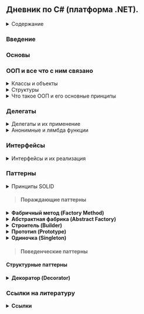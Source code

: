 ## Дневник по C# (платформа .NET).

<details><summary>Содержание</summary>
  
- <details><summary>Документация по C#</summary>
  <ul>
      <li><a href="#введение-в-c">Введение в C#</a></li>
      <li><a href="#основы-программирования">Основы программирования</a></li>
      <li><a href="#ооп-и-все-что-с-ним-связано">ООП и все что с ним связано</a></li>
      <li><a href="#обобщения">Обобщения</a></li>
      <li><a href="#делегаты">Делегаты</a></li>
      <li><a href="#интерфейсы">Интерфейсы</a></li>
      <li><a href="#паттерны">Паттерны</a></li>
      <li><a href="#коллекции">Коллекции</a></li>
      <li><a href="#ссылки-на-литературу">Ссылки на литературу</a></li>
  </ul>
  </details>

</details>

### Введение

### Основы

### ООП и все что с ним связано
<details><summary>Классы и объекты</summary>
Описанием объекта является класс, а объект представляет экземпляр этого класса. Можно еще провести следующую аналогию. У нас у всех есть некоторое представление о человеке, у которого есть имя, возраст, какие-то другие характеристики. То есть некоторый шаблон - этот шаблон можно назвать классом. Конкретное воплощение этого шаблона может отличаться, например, одни люди имеют одно имя, другие - другое имя. И реально существующий человек (фактически экземпляр данного класса) будет представлять объект этого класса.

```csharp
class название_класса
{
    // содержимое класса
}
```
- Поля и методы в классе
```csharp
class Person 
{
    public string name = "Undefined";   // Поле для имени
    public int age;                     // Поле для возвраста
 
    public void Print() // Метод
    {
        Console.WriteLine($"Имя: {name}  Возраст: {age}");
    }
}
```
- Конструкторы
В классе можно реализовать конструкторы котогрые при создании экземпляра класса будут производить какие-нибудь действия.
```csharp
class Person {
    public string name;
    public int age;
    public Person() {
        Console.WriteLine("Создание объекта Person");
        name = "Tom";
        age = 37;
    }
}
```

Так же существуют конструкторы по умолчанию, это такие конструкторы который не принимает никаких параметров.
```csharp
Person tom = new Person();  // создание объекта класса Person
 
// определение класса Person
class Person 
{
    public string name = "Undefined";
    public int age;
 
    public void Print()
    {
        Console.WriteLine($"Имя: {name}  Возраст: {age}");
    }
}
```

- Создание объекта(экземпляра) класса
```csharp
new конструктор_класса(параметры_конструктора);
```

- Обращение к функционалу
```csharp
экземпляр_класса.поле_класса
экземпляр_класса.метод_класса(параметры_метода)
```
```csharp
Person tom = new Person();  // создание объекта класса Person
 
// Получаем значение полей в переменные
string personName = tom.name;
int personAge = tom.age;
Console.WriteLine($"Имя: {personName}  Возраст {personAge}");   // Имя: Undefined  Возраст: 0
 
// устанавливаем новые значения полей
tom.name = "Tom";
tom.age = 37;
 
// обращаемся к методу Print
tom.Print();    // Имя: Tom  Возраст: 37
 
class Person 
{
    public string name = "Undefined";
    public int age;
 
    public void Print()
    {
        Console.WriteLine($"Имя: {name}  Возраст: {age}");
    }
}
```
</details>

<details><summary>Структуры</summary>
Такие типы как например int, double и т.д., по сути являются структурами. Для определения структуры применяется ключевое слово struct  
  
```csharp
struct имя_структуры
{
    // элементы структуры
}
```
  
В структуре как и в классах есть возможность хранить поля, определять методы и т.д.
```csharp
struct Person
{
    public string name;
    public int age;
    public void Print()
    {
        Console.WriteLine($"Имя: {name}  Возраст: {age}");
    }
}
```
Самый важный вопрос **в чем отличие структуры от класса**:
- Структуры являются типом значений и хранятся в стеке, в то время как классы являются ссылочным типом и ссылка на кучу в котогрой хранится класс находится в стеке.
- Структуры не могут наследоваться,т.к. не являются ссылочным типом, в отличии от классов у которых есть возможность наследования.
</details>


<details><summary>Что такое ООП и его основные принципы</summary>

**ООП** — это модель программирования, основными концепциями которой являются понятия объекта и класса. ООП даёт возможность создавать программы, ориентированные на объекты и их взаимодействие между собой, что делает код более организованным, гибким и лёгким в поддержке и модификации.

#### Основные принципы ООП:
1. **Инкапсуляция**  
   Это процесс сокрытия внутренней реализации объекта и предоставления доступа к его данным только через определённые методы или свойства.

Пример:
```csharp
public class Person
{
    private string name;
    public string Name
    {
        get { return name; }
        set { if (!string.IsNullOrEmpty(value)) name = value; }
    }
    private int age;
    public int Age
    {
        get { return age; }
        private set { if (value > 0) age = value; }
    }
    public Person(string name, int age)
    {
        Name = name;
        Age = age;
    }
    public void CelebrateBirthday()
    {
        Age++;
    }
}
```

2. **Наследование**  
   Это механизм, позволяющий создавать новые классы на основе уже существующих. Т.е. новый класс (наследник) может наследовать свойства и методы родительского класса, а также добавлять.

Пример:
```csharp
class Person
{
    public string Name { get; set;}
    public Person(string name)
    {
        Name = name;
    }
    public void Print()
    {
        Console.WriteLine(Name);
    }
}
 
class Employee : Person
{
    public string Company { get; set; }
    public Employee(string name, string company)
        : base(name)
    {
        Company = company;
    }
}
```
Но есть свои ограничения, а именно:  
- Классы множественное наследование, класс может наследоваться только от одного класса.
- При создании производного класса надо учитывать тип доступа к базовому классу - тип доступа к производному классу должен быть таким же, как и у базового класса, или более строгим. То есть, если базовый класс у нас имеет тип доступа internal, то производный класс может иметь тип доступа internal или private, но не public. Однако следует также учитывать, что если базовый и производный класс находятся в разных сборках (проектах), то в этом случае производый класс может наследовать только от класса, который имеет модификатор public.
- Если класс объявлен с модификатором sealed, то от этого класса нельзя наследовать и создавать производные классы.  

3. **Полиморфизм**  
   Это возможность одного метода или оператора иметь несколько форм или реализаций, в зависимости от типа объекта. Таким образом, разные объекты могут использовать одинаковые методы или свойства, но при этом они будут использоваться по-разному.

Пример:
```csharp
// Базовый класс
public class Animal
{
    // Виртуальный метод, который может быть переопределён
    public virtual void Speak()
    {
        Console.WriteLine("Animal makes a sound.");
    }

    // Невиртуальный метод - нельзя переопределить
    public void Eat()
    {
        Console.WriteLine("Animal is eating.");
    }
}

// Производный класс Dog
public class Dog : Animal
{
    // Переопределение виртуального метода
    public override void Speak()
    {
        Console.WriteLine("Dog barks.");
    }
}

// Производный класс Cat
public class Cat : Animal
{
    // Переопределение виртуального метода
    public override void Speak()
    {
        Console.WriteLine("Cat meows.");
    }
}

// Интерфейс
public interface IAnimalActions
{
    void Sleep(); // Метод интерфейса
}

// Производный класс Bird, реализующий интерфейс
public class Bird : Animal, IAnimalActions
{
    public override void Speak()
    {
        Console.WriteLine("Bird chirps.");
    }

    // Реализация метода интерфейса
    public void Sleep()
    {
        Console.WriteLine("Bird is sleeping.");
    }
}
```
4. **Астракция**  
   Это способ выделения общей сущности из множества конкретных объектов. Абстракция позволяет сконцентрироваться на существенных характеристиках объекта, а не на его деталях реализации. Через абстракцию создаются интерфейсы, которые могут быть использованы для обращения к различным объектам.
</details>

### Делегаты

<details><summary>Делегаты и их применение</summary>
Делегаты представляют такие объекты, которые указывают на методы. То есть делегаты - это указатели на методы и с помощью делегатов мы можем вызвать данные методы.

- Инициализация делегата
```csharp
Message mes;            // 2. Создаем переменную делегата
mes = Hello;            // 3. Присваиваем этой переменной адрес метода
mes();                  // 4. Вызываем метод
 
void Hello() => Console.WriteLine("Hello METANIT.COM");
 
delegate void Message(); // 1. Объявляем делегат
```
При этом делегаты необязательно могут указывать только на методы, которые определены в том же классе, где определена переменная делегата. Это могут быть также методы из других классов и структур.
```csharp
Message message1 = Welcome.Print;
Message message2 = new Hello().Display;
 
message1(); // Welcome
message2(); // Привет
 
delegate void Message();
 
class Welcome
{
    public static void Print() => Console.WriteLine("Welcome");
}
class Hello
{
    public void Display() => Console.WriteLine("Привет");
}
```
Рассмотрим определение и применение делегата, который принимает параметры и возвращает результат.
```csharp
Operation operation = Add;      // делегат указывает на метод Add
int result = operation(4, 5);   // фактически Add(4, 5)
Console.WriteLine(result);      // 9
     
operation = Multiply;           // теперь делегат указывает на метод Multiply
result = operation(4, 5);       // фактически Multiply(4, 5)
Console.WriteLine(result);      // 20
 
int Add(int x, int y) => x + y;
 
int Multiply(int x, int y) => x * y;
 
delegate int Operation(int x, int y);
```
Важное замечение, мы не можем присоить (добавить) ссылку на метод если у метода сиогнатура отличная от сигнатуры делегата.
```csharp
delegate void SomeDel(int a, double b); // существует такой делегат
void SomeMethod1(int g, double n) { } // пускай у нас есть такой метод
SomeDel gooddel = SomeMethod1; // в данном случае сигнатура метода и делегата одинаковые
// остальные же методы не соответсвуют сигнатуре 
double SomeMethod2(int g, double n) { return g + n; }
void SomeMethod3(double n, int g) { }
void SomeMethod4(ref int g, double n) { }
void SomeMethod5(out int g, double n) { g = 6; }

```
- Добавление ссылки и удаление ссылкина метод
Добавление ссылки на метод происходит при помощи операции "+=".
```csharp
Message message = Hello;
message += HowAreYou;  // теперь message указывает на два метода
message();              // вызываются оба метода - Hello и HowAreYou
 
void Hello() => Console.WriteLine("Hello");
void HowAreYou() => Console.WriteLine("How are you?");
 
delegate void Message();
```
Удаление ссылки на метод происходит при помощи операции "-=".
При удалении следует учитывать, что если делегат содержит несколько ссылок на один и тот же метод, то операция -= начинает поиск с конца списка вызова делегата и удаляет только первое найденное вхождение.
```csharp
Message? message = Hello; 
message += HowAreYou;
message();  // вызываются все методы из message
message -= HowAreYou;   // удаляем метод HowAreYou
if (message != null) message(); // вызывается метод Hello
```
Важно учесть что список вызовов делегата может быть пустым, в таком случает ему присваивается значение null. Поэтому при вызове делегата лучше сего использовать .Invoke, т.к. он не вызовит исключение, как, например, в следующем случае.

Вызов делегата без использования Invoke
```csharp
Message? mes;
//mes();        // ! Ошибка: делегат равен null
 
Operation? op = Add;
op -= Add;      // делегат op пуст
int n = op(3, 4);       // !Ошибка: делегат равен null
```

Вызов делегата с использованием Invoke
```csharp
Message? mes = null;
mes?.Invoke();        // ошибки нет, делегат просто не вызывается
 
Operation? op = Add;
op -= Add;          // делегат op пуст
int? n = op?.Invoke(3, 4);   // ошибки нет, делегат просто не вызывается, а n = null
```
- Обобщенные делегаты
```csharp
Operation<decimal, int> squareOperation = Square; // в данном случае у нас на выход подается переменная типа decimal, а на вход int
decimal result1 = squareOperation(5); // вызов делегата
Console.WriteLine(result1);  // 25
 
Operation<int, int> doubleOperation = Double; // в данном случае у нас на выход подается переменная типа int, а на вход int
int result2 = doubleOperation(5);
Console.WriteLine(result2);  // 10
 
decimal Square(int n) => n * n;
int Double(int n) => n + n;
 
delegate T Operation<T, K>(K val); // инициализация обощенного делегата который полуает переменную какого-то типа K и возвращает переменную  какого-то типа T 
```
- Использование делегатов в качестве параметров в методах (функциях)
```csharp
DoOperation(5, 4, Add);         // 9
DoOperation(5, 4, Subtract);    // 1
DoOperation(5, 4, Multiply);    // 20
 
void DoOperation(int a, int b, Operation op)
{
    Console.WriteLine(op(a,b));
}
int Add(int x, int y) => x + y;
int Subtract(int x, int y) => x - y;
int Multiply(int x, int y) => x * y;
 
delegate int Operation(int x, int y);
```
Бывают и такие случаи когда нам небходимо возвращать в качестве результата ссылку на метод как в примере ниже.
```csharp
Operation operation = SelectOperation(OperationType.Add);
Console.WriteLine(operation(10, 4));    // 14
 
operation = SelectOperation(OperationType.Subtract);
Console.WriteLine(operation(10, 4));    // 6
 
operation = SelectOperation(OperationType.Multiply);
Console.WriteLine(operation(10, 4));    // 40
 
Operation SelectOperation(OperationType opType)
{
    switch (opType)
    {
        case OperationType.Add: return Add;
        case OperationType.Subtract: return Subtract;
        default: return Multiply;
    }
}
 
int Add(int x, int y) => x + y;
int Subtract(int x, int y) => x - y;
int Multiply(int x, int y) => x * y;
 
enum OperationType
{
    Add, Subtract, Multiply
}
delegate int Operation(int x, int y);
```
</details>

<details><summary>Анонимные и лямбда функции</summary>

1. **Анонимные функции**
  
  С делегатами тесно связаны анонимные методы. Анонимные методы используются для создания экземпляров делегатов.
  
```csharp
MessageHandler handler = delegate (string mes) // анонимная функция
{
    Console.WriteLine(mes); // инструкции
};
handler("hello world!");
 
delegate void MessageHandler(string message); // инициализация делегата
```
Другой пример анонимных методов - передача в качестве аргумента для параметра, который представляет делегат:
```csharp
ShowMessage("hello!", delegate (string mes)
{
    Console.WriteLine(mes);
});
 
static void ShowMessage(string message, MessageHandler handler)
{
    handler(message);
}
 
delegate void MessageHandler(string message);
```
Если анонимный метод использует параметры, то они должны соответствовать параметрам делегата. Если для анонимного метода не требуется параметров, то скобки с параметрами опускаются. При этом даже если делегат принимает несколько параметров, то в анонимном методе можно вовсе опустить параметры. Но лучше так не делать так ка читаемость кода из-за этого падает.
```csharp
MessageHandler handler = delegate
{
    Console.WriteLine("анонимный метод");
};
handler("hello world!");    // анонимный метод
 
delegate void MessageHandler(string message);
```
2. **Лямбда функции**
Экземпляр делегата так же можно инициализировать при помощи лямбда-выражений. Лямбда-выражения представляют собой упрощенную запись анонимных методов, которые  позволяют создать емкие лаконичные методы. 

Синтаксис лямбда выражений выглядит следующим образом
```csharp
(список_параметров) => выражение // '=>' - это и есть лямбда )))
```
- Лямбда-выражения без параметров
В ниже приведенном примере представленна лямбда-функция которая ничего не принимает и просто выводит слово "Hello" в консоль
```csharp
Message hello = () => Console.WriteLine("Hello");
hello();       // Hello
hello();       // Hello
hello();       // Hello
 
delegate void Message();
```
В случае если лямбда-выражению необходимо выполнить несколько операций, то эти операции помещаются в фигурные скобочки.
```csharp
Message hello = () =>
{
    Console.Write("Hello ");
    Console.WriteLine("World");
};
hello();
```
- Лямбда-выражения которые на вход принимают пармаетры
```csharp
Operation sum = (x, y) => Console.WriteLine($"{x} + {y} = {x + y}");
sum(1, 2);       // 1 + 2 = 3
sum(22, 14);    // 22 + 14 = 36
 
delegate void Operation(int x, int y);
```
В случае если мы применяем неявную типизацию (т.е. инициализируем нашу переменную делегата через var), обязательно надо указать тип параметров.

Неправильный вариант записи.
```csharp
var sum = (x, y) => Console.WriteLine($"{x} + {y} = {x + y}");   // ! Ошибка
```
Правильный вариант записи.
```csharp
var sum = (int x, int y) => Console.WriteLine($"{x} + {y} = {x + y}");
sum(1, 2);       // 1 + 2 = 3
sum(22, 14);    // 22 + 14 = 36
```
Так же лямбда-выражение может быть передана в качестве параметра метода
```csharp
int[] integers = { 1, 2, 3, 4, 5, 6, 7, 8, 9 };
 
// найдем сумму чисел больше 5
int result1 = Sum(integers, x => x > 5);
Console.WriteLine(result1); // 30
 
// найдем сумму четных чисел
int result2 = Sum(integers, x => x % 2 == 0);
Console.WriteLine(result2);  //20
 
int Sum(int[] numbers, IsEqual func)
{
    int result = 0;
    foreach (int i in numbers)
    {
        if (func(i))
            result += i;
    }
    return result;
}
 
delegate bool IsEqual(int x);
```
- Лямбда-ввырадения которые возвращают рузультат
```csharp
var sum = (int x, int y) => x + y;
int sumResult = sum(4, 5);                  // 9
Console.WriteLine(sumResult);               // 9
 
Operation multiply = (x, y) => x * y;
int multiplyResult = multiply(4, 5);        // 20
Console.WriteLine(multiplyResult);          // 20
 
delegate int Operation(int x, int y);
```
В случае если несколько выражений то тогда лябда-выражение будет выглядеть так
```csharp
var subtract = (int x, int y) =>
{
    if (x > y) return x - y;
    else return y - x;
};
int result1 = subtract(10, 6);  // 4 
Console.WriteLine(result1);     // 4
 
int result2 = subtract(-10, 6);  // 16
Console.WriteLine(result2);      // 16
```
В случае же если у нас лямбда-выражение возвращается в качестве результата
```csharp
Operation operation = SelectOperation(OperationType.Add);
Console.WriteLine(operation(10, 4));    // 14
 
operation = SelectOperation(OperationType.Subtract);
Console.WriteLine(operation(10, 4));    // 6
 
operation = SelectOperation(OperationType.Multiply);
Console.WriteLine(operation(10, 4));    // 40
 
Operation SelectOperation(OperationType opType)
{
    switch (opType)
    {
        case OperationType.Add: return (x, y) => x + y;
        case OperationType.Subtract: return (x, y) => x - y;
        default: return (x, y) => x * y;
    }
}
enum OperationType
{
    Add, Subtract, Multiply
}
delegate int Operation(int x, int y);
```
- Добавление и удаление действий в лямбда-выражении
Добавление и удаление дейстий происходит аналогично делегатма, т.е. при помощи "+=" и "-="
```csharp
var hello = () => Console.WriteLine("again");
 
var message = () => Console.Write("Ah shit, ");
message += () => Console.WriteLine("here we go "); // добавляем анонимное лямбда-выражение
message += hello;   // добавляем лямбда-выражение из переменной hello
message += Print;   // добавляем метод
 
message(); // вызов лямбды
Console.WriteLine("--------------"); // для разделения вывода
 
message -= Print;   // удаляем метод
message -= hello;   // удаляем лямбда-выражение из переменной hello
 
message?.Invoke();  // на случай, если в message больше нет действий
 
void Print() => Console.WriteLine("Welcome to C#");
```
</details>

### Интерфейсы
<details><summary>Интерфейсы и их реализация</summary>
&nbsp;&nbsp;&nbsp;Интерфейс представляет некое описание типа, набор компонентов, который должен иметь тип данных. И, собственно, мы не можем создавать объекты интерфейса напрямую с помощью конструктора, как например, в классах. В интерфейсе ни у одного из методов не должно быть тела. Это означает, что в интерфейсе вообще не предоставляется никакой реализации. В нем указывается только, что именно следует делать, но не как это делать. Как только интерфейс будет определен, он может быть реализован в любом количестве классов. Кроме того, в одном классе может быть реализовано любое количество интерфейсов. Для реализации интерфейса в классе должны быть предоставлены тела (т.е. конкретные реализации) методов, описанных в этом интерфейсе. Каждому классу предоставляется полная свобода для определения деталей своей собственной реализации интерфейса. Следовательно, один и тот же интерфейс может быть реализован в двух классах по-разному. Тем не менее в каждом из них должен поддерживаться один и тот же набор методов данного интерфейса. А в том коде, где известен такой интерфейс, могут использоваться объекты любого из этих двух классов, поскольку интерфейс для всех этих объектов остается одинаковым. Благодаря поддержке интерфейсов в C# может быть в полной мере реализован главный принцип полиморфизма: один интерфейс — множество методов.

Инициализация интерфейса выглядит следующим образом
```csharp
interface имя{ // Имя интерфеса обязательно должно начинаться с I
    возвращаемый_тип имя_метода_1 (список_параметров);
    возвращаемый_тип имя_метода_2 (список_параметров);
    // ...
    возвращаемый_тип имя_метода_N (список_параметров);
}
```
В объявлении методов интерфейса используются только их возвращаемый_тип и сигнатура. Они, по существу, являются абстрактными методами. Поэтому все методы интерфейса должны быть реализованы в каждом классе, включающем в себя этот интерфейс. В самом же интерфейсе методы неявно считаются открытыми, поэтому доступ к ним не нужно указывать явно.

Интерфейсы не могут содержать члены данных. В них нельзя также определить конструкторы, деструкторы или операторные методы. Но начиная с версии C# 8.0 интерфейсы поддерживают реализацию методов и свойств по умолчанию. 

- Методы по умолчанию

Допустим, у нас есть куча классов, которые реализуют некоторый интерфейс. Если мы добавим в этот интерфейс новый метод, то мы будем обязаны реализовать этот метод во всех классах, применяющих данный интерфейс. Иначе подобные классы просто не будут компилироваться. Теперь вместо реализации метода во всех классах нам достаточно определить его реализацию по умолчанию в интерфейсе. Если класс не реализует метод, будет применяться реализация по умолчанию.
```csharp
IMovable tom = new Person();
Car tesla = new Car();
tom.Move();     // Walking
tesla.Move();   // Driving
interface IMovable
{
    void Move() => Console.WriteLine("Walking");
}
class Person : IMovable { }
class Car : IMovable
{
    public void Move() => Console.WriteLine("Driving");
}
```
- Модификаторы которые можно использовать в интерфейсах
В интерфейсах можно использовать модификаторы public и internal. По умолчанию в интерфейсах определен модификатор public. В версии C# 11 можно определять статические поля, но они обязательно должны иметь модификатор public или internal.
- Пример реализации интерфейса
```csharp
using System;
using System.Collections.Generic;
using System.Linq;
using System.Text;

namespace ConsoleApplication1
{
    // Создаем два интерфейса, описывающих абстрактные методы 
    // арифметических операций и операций Sqrt и Sqr
    public interface IArOperation
    {
        // Определяем набор абстрактных методов
        int Sum();
        int Otr();
        int Prz();
        int Del();
    }

    public interface ISqrSqrt
    {
        int Sqr(int x);
        int Sqrt(int x);
    }

    // Данный класс реализует интерфейс IArOperation
    class A : IArOperation
    {
        int My_x, My_y;

        public int x
        {
            set { My_x = value; }
            get { return My_x; }
        }

        public int y
        {
            set { My_y = value; }
            get { return My_y; }
        }

        public A() { }
        public A(int x, int y)
        {
            this.x = x;
            this.y = y;
        }

        // Реализуем методы интерфейса
        public virtual int Sum()
        {
            return x + y;
        }

        public int Otr()
        {
            return x - y;
        }

        public int Prz()
        {
            return x * y;
        }

        public int Del()
        {
            return x / y;
        }

        // В данном классе так же можно реализовать собственные методы
        public virtual void rewrite()
        {
            Console.WriteLine("Переменная x: {0}\nПеременная y: {1}",x,y);
        }
    }

    // Данный класс унаследован от класса А, но при этом в нем не нужно
    // заново реализовывать интерфейс, но при этом можно переопределить
    // некоторые его методы
    class Aa : A
    {
        public int z;

        public Aa(int z, int x, int y)
            : base(x, y)
        {
            this.z = z;
        }

        // Переопределим метод Sum
        public override int Sum()
        {
            return base.x + base.y + z;
        }

        public override void rewrite()
        {
            base.rewrite();
            Console.WriteLine("Переменная z: " + z);
        }
    }

    // Данный класс унаследован от класса А, и при этом
    // реализует интерфейс ISqrSqrt
    class Ab : A, ISqrSqrt
    {
        public int Sqr(int x)
        {
            return x * x;
        }

        public int Sqrt(int x)
        {
            return (int)Math.Sqrt((double)(x));
        }
    }

    class Program
    {
        static void Main()
        {
            A obj1 = new A(x: 10, y: 12);
            Console.WriteLine("obj1: ");
            obj1.rewrite();
            Console.WriteLine("{0} + {1} = {2}",obj1.x,obj1.y,obj1.Sum());
            Console.WriteLine("{0} * {1} = {2}", obj1.x, obj1.y, obj1.Prz());
            Aa obj2 = new Aa(z: -3, x: 10, y: 14);
            Console.WriteLine("\nobj2: ");
            obj2.rewrite();
            Console.WriteLine("{0} + {1} + {3} = {2}", obj2.x, obj2.y, obj2.Sum(), obj2.z);

            Console.ReadLine();
        }
    }
}
```





</details> 

### Паттерны
<details><summary>Принципы SOLID</summary></details>

> #### Пораждающие паттерны

<details>
  <summary><b>Фабричный метод (Factory Method)</b></summary>

**Фабричный метод** — это паттерн который определяет интерфейс для создания объекта, позволяя подклассам выбирать, какой класс инстанцировать

**Когда применять:** Когда класс не знает заранее, объекты каких типов ему понадобятся, или когда требуется делегировать создание объектов подклассам.

### 🔹 Пример реализации (C#)

```csharp
  using System;
  
  // Абстрактный создатель
  public abstract class Creator {
      // Фабричный метод
      public abstract IProduct FactoryMethod();
      
      // Клиентский метод, использующий продукт
      public void AnOperation() {
          IProduct product = FactoryMethod();
          product.Operation();
      }
  }
  
  // Интерфейс продукта
  public interface IProduct {
      void Operation();
  }
  
  // Конкретный создатель
  public class ConcreteCreator : Creator {
      public override IProduct FactoryMethod() {
          return new ConcreteProduct();
      }
  }
  
  // Конкретный продукт
  public class ConcreteProduct : IProduct {
      public void Operation() {
          Console.WriteLine("ConcreteProduct operation.");
      }
  }
  
  // Класс для демонстрации вызовов
  public class Program {
      public static void Main() {
          Creator creator = new ConcreteCreator();
          creator.AnOperation();
          // Ожидаемый вывод: ConcreteProduct operation.
      }
  }
```

**Объяснение реализации:** Абстрактный класс Creator определяет метод FactoryMethod(), который реализуется в подклассе ConcreteCreator для создания конкретного продукта. Клиентский метод AnOperation() использует продукт, не зная его конкретного типа.

**Плюсы и минусы:**
Плюсы: расширяемость, слабая связь (слабая связь — это принцип, при котором классы менее зависимы друг от друга) между создателем и продуктом.
Минусы: может привести к увеличению количества классов.

</details>

<details>
  <summary><b>Абстрактная фабрика (Abstract Factory)</b></summary>

**Абстрактная фабрика** — паттерн предоставляет интерфейс для создания семейств взаимосвязанных объектов без указания их конкретных классов.

**Когда применять:** При необходимости обеспечить совместимость наборов объектов и сменяемость «семейства» продуктов.

### 🔹 Пример реализации (C#)

```csharp
  using System;

  // Интерфейс фабрики
  public interface IAbstractFactory {
      IProductA CreateProductA();
      IProductB CreateProductB();
  }
  
  // Интерфейсы продуктов
  public interface IProductA {
      void FunctionA();
  }
  public interface IProductB {
      void FunctionB();
  }
  
  // Конкретная фабрика
  public class ConcreteFactory1 : IAbstractFactory {
      public IProductA CreateProductA() {
          return new ProductA1();
      }
      public IProductB CreateProductB() {
          return new ProductB1();
      }
  }
  
  // Конкретные продукты
  public class ProductA1 : IProductA {
      public void FunctionA() {
          Console.WriteLine("ProductA1 function.");
      }
  }
  public class ProductB1 : IProductB {
      public void FunctionB() {
          Console.WriteLine("ProductB1 function.");
      }
  }
  
  // Класс для демонстрации вызовов
  public class Program {
      public static void Main() {
          IAbstractFactory factory = new ConcreteFactory1();
          IProductA productA = factory.CreateProductA();
          IProductB productB = factory.CreateProductB();
          productA.FunctionA(); // Ожидаемый вывод: ProductA1 function.
          productB.FunctionB(); // Ожидаемый вывод: ProductB1 function.
      }
  }

```
**Объяснение реализации:** Интерфейс IAbstractFactory задаёт методы создания различных продуктов. Каждая конкретная фабрика (например, ConcreteFactory1) создаёт набор продуктов, гарантируя их совместимость.

**Плюсы и минусы:**

Плюсы: гарантированная совместимость продуктов, лёгкая смена семейств.

Минусы: усложнение кода при добавлении новых типов продуктов.

</details>


<details>
  <summary><b>Строитель (Builder)</b></summary>
  
**Строитель** — это паттерн который разделяет процесс конструирования сложного объекта и его представление, позволяя создавать разные представления, используя один и тот же процесс.

**Когда применять:** Когда создание объекта требует выполнения ряда шагов, и разные реализации могут создавать объекты с различной структурой.

### 🔹 Пример реализации (C#)

```csharp
  using System;
  using System.Collections.Generic;
  
  // Продукт – сложный объект
  public class Product {
      public List<string> Parts = new List<string>();
      public void Show() {
          Console.WriteLine(string.Join(", ", Parts));
      }
  }
  
  // Абстрактный строитель (задает поля)
  public abstract class Builder {
      protected Product product = new Product();
      public abstract void BuildPartA();
      public abstract void BuildPartB();
      public Product GetProduct() {
          return product;
      }
  }
  
  // Конкретный строитель (реализует интерфейс как ему надо)
  public class ConcreteBuilder : Builder {
      public override void BuildPartA() {
          product.Parts.Add("PartA");
      }
      public override void BuildPartB() {
          product.Parts.Add("PartB");
      }
  }
  
  // Директор, управляющий процессом строительства (реализует логику заданную строителем)
  public class Director {
      public void Construct(Builder builder) {
          builder.BuildPartA();
          builder.BuildPartB();
      }
  }
  
  // Класс для демонстрации вызовов
  public class Program {
      public static void Main() {
          Builder builder = new ConcreteBuilder();
          Director director = new Director();
          director.Construct(builder);
          Product product = builder.GetProduct();
          product.Show(); // Ожидаемый вывод: PartA, PartB
      }
  }

```

**Объяснение реализации:** Строитель инкапсулирует пошаговый процесс создания объекта. Директор управляет процессом, а конкретный строитель определяет детали сборки.

**Плюсы и минусы:**

Плюсы: гибкость создания, изоляция процесса конструирования.

Минусы: добавление дополнительных классов, усложнение структуры.
</details>

<details>
  <summary><b>Прототип (Prototype)</summary>

**Прототип** — это паттерн который создает объекты, копируя существующий экземпляр-прототип вместо создания нового с нуля.

**Когда применять:** Когда создание объекта затратно, и можно склонировать уже существующий экземпляр.

### 🔹 Пример реализации (C#)

```csharp
using System;

// Абстрактный прототип
public abstract class Prototype {
    public abstract Prototype Clone();
}

// Конкретный прототип
public class ConcretePrototype : Prototype {
    public int Field;
    public override Prototype Clone() {
        // Используем поверхностное копирование
        return (Prototype)this.MemberwiseClone();
    }
}

// Класс для демонстрации вызовов
public class Program {
    public static void Main() {
        ConcretePrototype prototype1 = new ConcretePrototype() { Field = 42 };
        ConcretePrototype prototype2 = (ConcretePrototype)prototype1.Clone();
        Console.WriteLine(prototype2.Field); // Ожидаемый вывод: 42
    }
}
```

**Объяснение реализации:** Метод Clone() выполняет копирование объекта (обычно поверхностное). Это позволяет быстро создавать новые объекты с тем же состоянием.

**Плюсы и минусы:** 

Плюсы: упрощённое создание, уменьшение зависимости от классов.

Минусы: сложности с глубоким копированием, проблемы при наличии ссылок на внешние объекты.

</details>

<details>
  <summary><b>Одиночка (Singleton)</b></summary>
  
**Одиночка** — это паттерн который гарантирует, что у класса есть только один экземпляр, и предоставляет к нему глобальную точку доступа.

**Когда применять:** Когда нужен единственный объект (например, для управления общими ресурсами или конфигурацией).

### 🔹 Пример реализации (C#)

```csharp
/// <summary>
/// База данных разделов. Реализация паттерна Singleton.
/// </summary>
public class SectionDatabase
{
        /// <summary>
        /// База данных разделов.
        /// </summary>
        private static SectionDatabase Database = null;

        /// <summary>
        /// Заблокированный объект.
        /// Служит для синхронизации потоков.
        /// </summary>
        private static object LockObject = new object(); 

        /// <summary>
        /// Список разделов.
        /// </summary>
        private List<Section> _sectionsList;

        /// <summary>
        /// Создает хранилище данных разделов.
        /// </summary>
        protected SectionDatabase()
        {
        }
	
        /// <summary>
        /// Инициализация хранилища данных разделов.
        /// </summary>
        /// <returns>Хранилище данных разделов.</returns>
        public static SectionDatabase Initialize()
        {
            if (Database == null)
            {
                lock (LockObject)
                {
                    if (Database == null)
                    {
                        Database = new SectionDatabase();
                    }
                }
            }

            return Database;
        }
}
```

**Объяснение реализации:**  

В данном классе создаем статическое поле, имеющее тот же тип, что и сам класс: SectionDatabase. По умолчанию он будет равен null, так как еще ни разу не был создан экземпляр данного класса.

Создаем заблокированный объект, который мы будем использовать для синхронизации. Это означает, что в критическую область кода потоки будут заходить по очереди.

Создаем список разделов, в который мы будем добавлять созданные разделы.
Создаем защищенный конструктор. Это необходимо для того, чтобы у нас не было возможности вызвать публичный конструктор, так как в этом случае мы не сможем контролировать количество созданных экземпляров класса SectionDatabase.

Добавляем публичный метод Initialize. Его назначение - инициализировать объект базы данных, а также проверять: если объект базы данных уже был создан, то необходимо возврать уже ранее созданный экземпляр. Также не забываем про использование синхронизации для критической секции.


**Плюсы и минусы:** 

Преимущества паттерна Singleton: класс гарантированно имеет только один экземпляр и не более, у нас есть точка доступа к единственному экземпляру (в нашем случае это метод Initialize).

Недостатки: нарушение принципа единой ответственности (Single Responsibility Principle), требуется особая обработка в многопоточной среде.

</details>


> #### Поведенческие паттерны

#### Структурные паттерны

<details>
  <summary><b>Декоратор (Decorator)</b></summary>

**Декоратор** — это структурный шаблон проектирования, который позволяет **динамически** добавлять объекту новую функциональность, не изменяя его код. Это удобно, когда **наследование** применять нежелательно или невозможно.

---

### 🔹 Пример реализации (C#)

```csharp
/// <summary>
/// Базовый абстрактный класс, задающий интерфейс для всех компонентов
/// </summary>
abstract class Component 
{
    public abstract void Operation();
}

/// <summary>
/// Конкретный компонент, который будет декорироваться
/// </summary>
class ConcreteComponent : Component
{
    public override void Operation()
    {
        Console.WriteLine("ConcreteComponent.Operation()");
    }
}

/// <summary>
/// Абстрактный декоратор, содержащий ссылку на базовый компонент
/// </summary>
abstract class Decorator : Component
{
    protected Component component;

    public void SetComponent(Component component)
    {
        this.component = component;
    }

    public override void Operation()
    {
        component?.Operation();
    }
}

/// <summary>
/// Декоратор A, добавляющий новую функциональность
/// </summary>
class ConcreteDecoratorA : Decorator
{
    public override void Operation()
    {
        base.Operation();
        Console.WriteLine("ConcreteDecoratorA.Operation()");
    }
}

/// <summary>
/// Декоратор B, добавляющий другую функциональность
/// </summary>
class ConcreteDecoratorB : Decorator
{
    public override void Operation()
    {
        base.Operation();
        Console.WriteLine("ConcreteDecoratorB.Operation()");
    }
}
```


</details>

### Ссылки на литературу
<details><summary>Ссылки</summary>  
Ссылки на литературу которая была использоана при написании данного конспекта:  

- [Метанит.com — Руководство по C#](https://metanit.com/sharp/tutorial/)
- [Вопросы для подготовки к собеседованию по C#](https://github.com/vadsemenov/CSharp-job-questions?tab=readme-ov-file#------------------------------------------c-------------net--------------------------------------------junior-middle)
- [Делегаты и Лямбда выражения в C#](https://habr.com/ru/articles/329886/)
- [Документация по C#](https://professorweb.ru/my/csharp/charp_theory/level1/infocsharp.php)
- [Паттерны C#](https://github.com/stacenko-developer/Patterns?tab=readme-ov-file#Структурные-паттерны)
</details>

